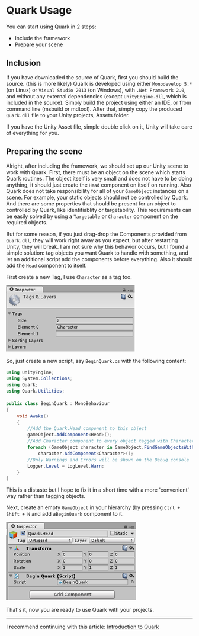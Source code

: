 Quark Usage
====
You can start using Quark in 2 steps:

+ Include the framework
+ Prepare your scene

Inclusion
----
If you have downloaded the source of Quark, first you should build the source. (this is more likely)
Quark is developed using either `Monodevelop 5.*` (on Linux) or `Visual Studio 2013` (on Windows), with `.Net Framework 2.0`, and without any external dependencies (except `UnityEngine.dll`, which is included in the source).
Simply build the project using either an IDE, or from command line (msbuild or mdtool).
After that, simply copy the produced `Quark.dll` file to your Unity projects, Assets folder.

If you have the Unity Asset file, simple double click on it, Unity will take care of everything for you.

Preparing the scene
----
Alright, after including the framework, we should set up our Unity scene to work with Quark.
First, there must be an object on the scene which starts Quark routines. The object itself is very small and does not have to be doing anything, it should just create the `Head` component on itself on running.
Also Quark does not take responsibility for all of your `GameObject` instances on a scene. For example, your static objects should not be controlled by Quark. 
And there are some properties that should be present for an object to controlled by Quark, like identifiablity or targetability.
This requirements can be easily solved by using a `Targetable` or `Character` component on the required objects.

But for some reason, if you just drag-drop the Components provided from `Quark.dll`, they will work right away as you expect, but after restarting Unity, they will break. I am not sure why this behavior occurs, but I found a simple solution: tag objects you want Quark to handle with something, and let an additional script add the components before everything. Also it should add the `Head` component to itself.

First create a new Tag, I use `Character` as a tag too.

![Create the Character tag](Images/Usage/tag.png)

So, just create a new script, say `BeginQuark.cs` with the following content:

```csharp
using UnityEngine;
using System.Collections;
using Quark;
using Quark.Utilities;

public class BeginQuark : MonoBehaviour
{
    void Awake()
    {
	    //Add the Quark.Head component to this object
        gameObject.AddComponent<Head>();
        //Add Character component to every object tagged with Character
        foreach (GameObject character in GameObject.FindGameObjectsWithTag("Character"))
            character.AddComponent<Character>();
        //Only Warnings and Errors will be shown on the Debug console
        Logger.Level = LogLevel.Warn;
    }
}
```
This is a distaste but I hope to fix it in a short time with a more 'convenient' way rather than tagging objects.

Next, create an empty `GameObject` in your hierarchy (by pressing `Ctrl + Shift + N` and add a`BeginQuark` component to it.

![Example of a Quark.Head object](Images/Usage/head.png)

That's it, now you are ready to use Quark with your projects.

----
I recommend continuing with this article: [Introduction to Quark][1]

[1]: Introduction.md
